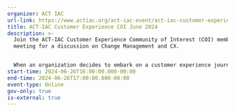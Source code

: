 ```yaml
---
organizer: ACT IAC
url-link: https://www.actiac.org/act-iac-event/act-iac-customer-experience-coi-june-2024
title: ACT-IAC Customer Experience COI June 2024
description: >-
  Join the ACT-IAC Customer Experience Community of Interest (COI) member
  meeting for a discussion on Change Management and CX.


  When an organization decides to embark on a customer experience journey, it can be transformational. It will require fundamental changes to its people, processes and technologies. Such a transformation requires a rigorous focus on change management to help drive leadership alignment, stakeholder buy in, and employee readiness. As the Federal government enters a year of transition, customer experience (CX) will continue to be a priority. Change management is essential for driving enduring results in CX.
start-time: 2024-06-26T16:00:00.000-00:00
end-time: 2024-06-26T17:00:00.000-00:00
event-type: Online
gov-only: true
is-external: true
---
```

